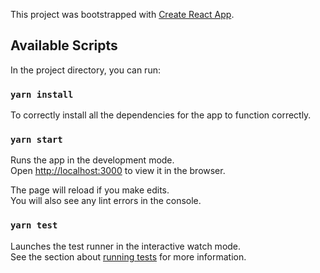 This project was bootstrapped with [Create React App](https://github.com/facebook/create-react-app).

## Available Scripts

In the project directory, you can run:

### `yarn install`

To correctly install all the dependencies for the app to function correctly.

### `yarn start`

Runs the app in the development mode.<br>
Open [http://localhost:3000](http://localhost:3000) to view it in the browser.

The page will reload if you make edits.<br>
You will also see any lint errors in the console.

### `yarn test`

Launches the test runner in the interactive watch mode.<br>
See the section about [running tests](https://facebook.github.io/create-react-app/docs/running-tests) for more information.
